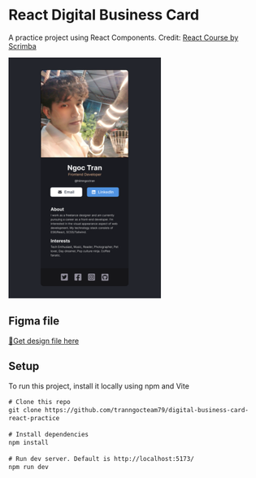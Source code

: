 # React Digital Business Card

A practice project using React Components. 
Credit: [React Course by Scrimba](https://scrimba.com/learn/learnreact)


<img src="/public/figma.png" width="300px"/>

## Figma file
[🔗Get design file here](https://www.figma.com/file/HW2rfal5rNsQ9nkSIY2M96/Digital-Business-Card?node-id=0%3A1&t=vDbdda8tjRZnbcsT-1)

## Setup
To run this project, install it locally using npm and Vite

```
# Clone this repo
git clone https://github.com/tranngocteam79/digital-business-card-react-practice

# Install dependencies
npm install

# Run dev server. Default is http://localhost:5173/
npm run dev
```
